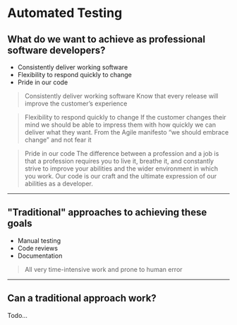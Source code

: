 # Automated Testing

## What do we want to achieve as professional software developers?

* Consistently deliver working software
* Flexibility to respond quickly to change
* Pride in our code

> Consistently deliver working software
> Know that every release will improve the customer’s experience

> Flexibility to respond quickly to change
> If the customer changes their mind we should be able to impress them with how quickly we can deliver what they want. From the Agile manifesto “we should embrace change” and not fear it

> Pride in our code
> The difference between a profession and a job is that a profession requires you to live it, breathe it, and constantly strive to improve your abilities and the wider environment in which you work. Our code is our craft and the ultimate expression of our abilities as a developer.

***

## "Traditional" approaches to achieving these goals

* Manual testing
* Code reviews
* Documentation

> All very time-intensive work and prone to human error

***

## Can a traditional approach work?

Todo...

